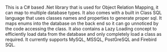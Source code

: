 This is a C# based .Net library that is used for Object Relation Mapping, it can map to multiple database types.  It also comes with a built in Class SQL language that uses classes names and properties to generate proper sql.  It maps enums into the database on the back end so it can go unnoticed by the code accessing the class.  It also contains a Lazy Loading concept to efficiently load data from the database and only completely load a class as required.  It currently supports MySQL, MSSQL, PostGreSQL and Firebird SQL.